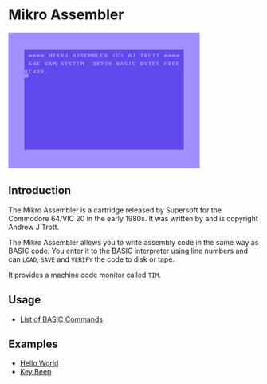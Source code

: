 # Mikro Assembler

![Mikro Assembler](images/mikro-assembler-start.png)

## Introduction

The Mikro Assembler is a cartridge released by Supersoft for the Commodore 64/VIC 20 in the early 1980s. It was written by and is copyright Andrew J Trott.

The Mikro Assembler allows you to write assembly code in the same way as BASIC code. You enter it to the BASIC interpreter using line numbers and can `LOAD`, `SAVE` and `VERIFY` the code to disk or tape.

It provides a machine code monitor called `TIM`.


## Usage

* [List of BASIC Commands](Basic%20Commands.md)


## Examples

* [Hello World](examples/helloworld.md)
* [Key Beep](examples/keybeep.md)
